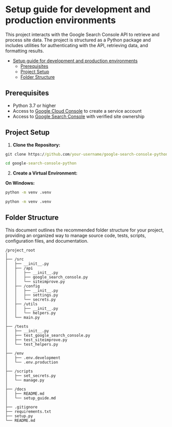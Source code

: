 # Setup guide for development and production environments

This project interacts with the Google Search Console API to retrieve and process site data. The project is structured as a Python package and includes utilities for authenticating with the API, retrieving data, and formatting results.

- [Setup guide for development and production environments](#setup-guide-for-development-and-production-environments)
  - [Prerequisites](#prerequisites)
  - [Project Setup](#project-setup)
  - [Folder Structure](#folder-structure)

## Prerequisites

- Python 3.7 or higher
- Access to [Google Cloud Console](https://console.cloud.google.com/) to create a service account
- Access to [Google Search Console](https://search.google.com/search-console/) with verified site ownership

## Project Setup

  1. **Clone the Repository:**

```cmd
git clone https://github.com/your-username/google-search-console-python.git
```

```cmd
cd google-search-console-python
```

2. **Create a Virtual Environment:**
  
  **On Windows:**

  ```bash
  python -m venv .venv
  ```

  ```bash
  python -m venv .venv
  ```

## Folder Structure

This document outlines the recommended folder structure for your project, providing an organized way to manage source code, tests, scripts, configuration files, and documentation.

```plaintext
/project_root
│
├── /src
│   ├── __init__.py
│   ├── /api
│   │   ├── __init__.py
│   │   ├── google_search_console.py
│   │   └── siteimprove.py
│   ├── /config
│   │   ├── __init__.py
│   │   ├── settings.py
│   │   └── secrets.py
│   ├── /utils
│   │   ├── __init__.py
│   │   └── helpers.py
│   └── main.py
│
├── /tests
│   ├── __init__.py
│   ├── test_google_search_console.py
│   ├── test_siteimprove.py
│   └── test_helpers.py
│
├── /env
│   ├── .env.development
│   └── .env.production
│
├── /scripts
│   ├── set_secrets.py
│   └── manage.py
│
├── /docs
│   ├── README.md
│   └── setup_guide.md
│
├── .gitignore
├── requirements.txt
├── setup.py
└── README.md
```
